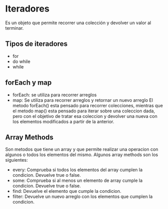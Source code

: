 # Iteradores
Es un objeto que permite recorrer una colección y devolver un valor al terminar.

## Tipos de iteradores
- for
- do while
- while


## forEach y map
- forEach: se utiliza para recorrer arreglos
- map: Se utiliza para recorrer arreglos y retornar un nuevo arreglo
El metodo forEach() esta pensado para recorrer colecciones, mientras que el metodo map() esta pensado para iterar sobre una coleccion dada, pero con el objetivo de tratar esa coleccion y devolver una nueva con los elementos modificados a partir de la anterior.

## Array Methods
Son metodos que tiene un array y que permite realizar una operacion con algunos o todos los elementos del mismo.
Algunos array methods son los siguientes:
- every: Comprueba si todos los elementos del array cumplen la condicion. Devuelve true o false.
- some: Comprueba si al menos un elemento de array cumple la condicion. Devuelve true o false.
- find: Devuelve el elemento que cumple la condicion.
- filter: Devuelve un nuevo arreglo con los elementos que cumplen la condicion.

